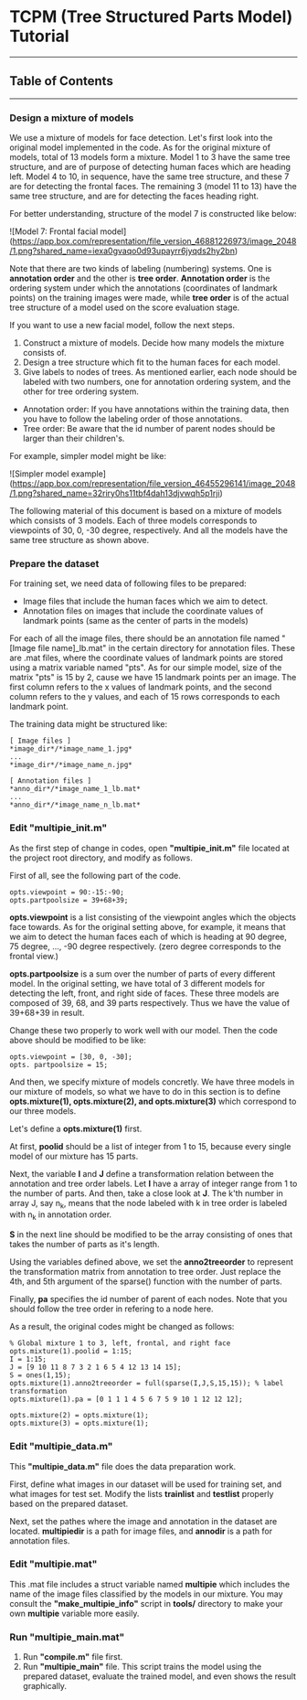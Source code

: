 # TCPM (Tree Structured Parts Model) Tutorial


----

## Table of Contents

----

### Design a mixture of models

We use a mixture of models for face detection. Let's first look into the original model implemented in the code. As for the original mixture of models, total of 13 models form a mixture. Model 1 to 3 have the same tree structure, and are of purpose of detecting human faces which are heading left. Model 4 to 10, in sequence, have the same tree structure, and these 7 are for detecting the frontal faces. The remaining 3 (model 11 to 13) have the same tree structure, and are for detecting the faces heading right.

For better understanding, structure of the model 7 is constructed like below:

![Model 7: Frontal facial model]
(https://app.box.com/representation/file_version_46881226973/image_2048/1.png?shared_name=iexa0gvaqo0d93upayrr6jyqds2hy2bn)

Note that there are two kinds of labeling (numbering) systems. One is **annotation order** and the other is **tree order**. **Annotation order** is the ordering system under which the annotations (coordinates of landmark points) on the training images were made, while **tree order** is of the actual tree structure of a model used on the score evaluation stage.

If you want to use a new facial model, follow the next steps.

1.  Construct a mixture of models. Decide how many models the mixture consists of.
2.  Design a tree structure which fit to the human faces for each model.
3.  Give labels to nodes of trees. As mentioned earlier, each node should be labeled with two numbers, one for annotation ordering system, and the other for tree ordering system.

* Annotation order: If you have annotations within the training data, then you have to follow the labeling order of those annotations.
* Tree order: Be aware that the id number of parent nodes should be larger than their children's.

For example, simpler model might be like:

![Simpler model example]
(https://app.box.com/representation/file_version_46455296141/image_2048/1.png?shared_name=32riry0hs11tbf4dah13djvwqh5p1rji)

The following material of this document is based on a mixture of models which consists of 3 models. Each of three models corresponds to viewpoints of 30, 0, -30 degree, respectively. And all the models have the same tree structure as shown above.


### Prepare the dataset

For training set, we need data of following files to be prepared:
* Image files that include the human faces which we aim to detect.
* Annotation files on images that include the coordinate values of landmark points (same as the center of parts in the models)

For each of all the image files, there should be an annotation file named "[Image file name]_lb.mat" in the certain directory for annotation files. These are .mat files, where the coordinate values of landmark points are stored using a matrix variable named "pts". As for our simple model, size of the matrix "pts" is 15 by 2, cause we have 15 landmark points per an image. The first column refers to the x values of landmark points, and the second column refers to the y values, and each of 15 rows corresponds to each landmark point.

The training data might be structured like:

    [ Image files ]
    *image_dir*/*image_name_1.jpg*
    ...
    *image_dir*/*image_name_n.jpg*
    
    [ Annotation files ]
    *anno_dir*/*image_name_1_lb.mat*
    ...
    *anno_dir*/*image_name_n_lb.mat*


### Edit "multipie_init.m"

As the first step of change in codes, open **"multipie_init.m"** file located at the project root directory, and modify as follows.

First of all, see the following part of the code.

    opts.viewpoint = 90:-15:-90;
    opts.partpoolsize = 39+68+39;

**opts.viewpoint** is a list consisting of the viewpoint angles which the objects face towards. As for the original setting above, for example, it means that we aim to detect the human faces each of which is heading at 90 degree, 75 degree, ..., -90 degree respectively. (zero degree corresponds to the frontal view.)

**opts.partpoolsize** is a sum over the number of parts of every different model. In the original setting, we have total of 3 different models for detecting the left, front, and right side of faces. These three models are composed of 39, 68, and 39 parts respectively. Thus we have the value of 39+68+39 in result.

Change these two properly to work well with our model. Then the code above should be modified to be like:

    opts.viewpoint = [30, 0, -30];
    opts. partpoolsize = 15;

And then, we specify mixture of models concretly. We have three models in our mixture of models, so what we have to do in this section is to define **opts.mixture(1), opts.mixture(2), and opts.mixture(3)** which correspond to our three models.

Let's define a **opts.mixture(1)** first.

At first, **poolid** should be a list of integer from 1 to 15, because every single model of our mixture has 15 parts.

Next, the variable **I** and **J** define a transformation relation between the annotation and tree order labels. Let **I** have a array of integer range from 1 to the number of parts. And then, take a close look at **J**. The k'th number in array J, say n<sub>k</sub>, means that the node labeled with k in tree order is labeled with n<sub>k</sub> in annotation order.

**S** in the next line should be modified to be the array consisting of ones that takes the number of parts as it's length.

Using the variables defined above, we set the **anno2treeorder** to represent the transformation matrix from annotation to tree order. Just replace the 4th, and 5th argument of the sparse() function with the number of parts.

Finally, **pa** specifies the id number of parent of each nodes. Note that you should follow the tree order in refering to a node here.

As a result, the original codes might be changed as follows:

    % Global mixture 1 to 3, left, frontal, and right face
    opts.mixture(1).poolid = 1:15;
    I = 1:15;
    J = [9 10 11 8 7 3 2 1 6 5 4 12 13 14 15];
    S = ones(1,15);
    opts.mixture(1).anno2treeorder = full(sparse(I,J,S,15,15)); % label transformation
    opts.mixture(1).pa = [0 1 1 1 4 5 6 7 5 9 10 1 12 12 12];
    
    opts.mixture(2) = opts.mixture(1);
    opts.mixture(3) = opts.mixture(1);


### Edit "multipie_data.m"

This **"multipie_data.m"** file does the data preparation work.

First, define what images in our dataset will be used for training set, and what images for test set. Modify the lists **trainlist** and **testlist** properly based on the prepared dataset.

Next, set the pathes where the image and annotation in the dataset are located. **multipiedir** is a path for image files, and **annodir** is a path for annotation files.


### Edit "multipie.mat"

This .mat file includes a struct variable named **multipie** which includes the name of the image files classified by the models in our mixture. You may consult the **"make_multipie_info"** script in **tools/** directory to make your own **multipie** variable more easily.


### Run "multipie_main.mat"

1. Run **"compile.m"** file first.
2. Run **"multipie_main"** file. This script trains the model using the prepared dataset, evaluate the trained model, and even shows the result graphically.
